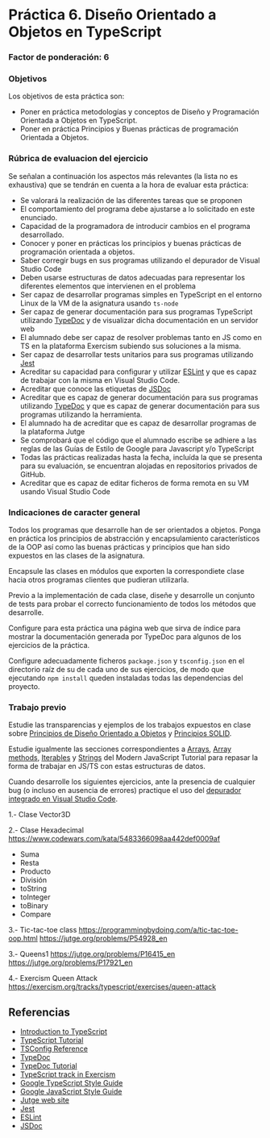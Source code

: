 # Práctica 6. Diseño Orientado a Objetos en TypeScript
### Factor de ponderación: 6

### Objetivos
Los objetivos de esta práctica son:
* Poner en práctica metodologías y conceptos de Diseño y Programación Orientada a Objetos en TypeScript.
* Poner en práctica Principios y Buenas prácticas de programación Orientada a Objetos.

### Rúbrica de evaluacion del ejercicio
Se señalan a continuación los aspectos más relevantes (la lista no es exhaustiva)
que se tendrán en cuenta a la hora de evaluar esta práctica:
* Se valorará la realización de las diferentes tareas que se proponen
* El comportamiento del programa debe ajustarse a lo solicitado en este enunciado.
* Capacidad de la programadora de introducir cambios en el programa desarrollado.
* Conocer y poner en prácticas los principios y buenas prácticas de programación orientada a objetos.
* Saber corregir bugs en sus programas utilizando el depurador de Visual Studio Code
* Deben usarse estructuras de datos adecuadas para representar los diferentes elementos que intervienen en el problema
* Ser capaz de desarrollar programas simples en TypeScript en el entorno Linux de la VM de la asignatura usando
  `ts-node`
* Ser capaz de generar documentación para sus programas TypeScript utilizando
  [TypeDoc](https://typedoc.org/)
  y de visualizar dicha documentación en un servidor web
* El alumnado debe ser capaz de resolver problemas tanto en JS como en TS en la plataforma Exercism subiendo sus soluciones a la misma.
* Ser capaz de desarrollar tests unitarios para sus programas utilizando
  [Jest](https://jestjs.io/)
* Acreditar su capacidad para configurar y utilizar 
  [ESLint](https://eslint.org/)
y que es capaz de trabajar con la misma en Visual Studio Code.
* Acreditar que conoce las etiquetas de 
  [JSDoc](https://jsdoc.app/)
* Acreditar que es capaz de generar documentación para sus programas utilizando
  [TypeDoc](https://typedoc.org/)
y que es capaz de generar documentación para sus programas utilizando la herramienta.
* El alumnado ha de acreditar que es capaz de desarrollar programas de la plataforma Jutge
* Se comprobará que el código que el alumnado escribe se adhiere a las reglas de las Guías de Estilo de Google
  para Javascript y/o TypeScript
* Todas las prácticas realizadas hasta la fecha, incluída la que se presenta para su evaluación, se encuentran alojadas en repositorios privados de GitHub.
* Acreditar que es capaz de editar ficheros de forma remota en su VM usando Visual Studio Code

### Indicaciones de caracter general
Todos los programas que desarrolle han de ser orientados a objetos.
Ponga en práctica los principios de abstracción y encapsulamiento característicos 
de la OOP así como las buenas prácticas y principios que han sido expuestos en las clases de la asignatura.

Encapsule las clases en módulos que exporten la correspondiete clase hacia otros programas clientes que pudieran utilizarla.

Previo a la implementación de cada clase, diseñe y desarrolle un conjunto de tests para probar el correcto
funcionamiento de todos los métodos que desarrolle.

Configure para esta práctica una página web que sirva de índice para mostrar la documentación generada por
TypeDoc para algunos de los ejercicios de la práctica.

Configure adecuadamente ficheros `package.json` y `tsconfig.json` en el directorio raíz de su de cada uno de sus ejercicios, 
de modo que ejecutando `npm install` queden instaladas todas las dependencias del proyecto.

### Trabajo previo
Estudie las transparencias y ejemplos de los trabajos expuestos en clase sobre 
[Principios de Diseño Orientado a Objetos](https://campusingenieriaytecnologia2223.ull.es/mod/url/view.php?id=27637)
y
[Principios SOLID](https://campusingenieriaytecnologia2223.ull.es/mod/url/view.php?id=27638).

Estudie igualmente las secciones correspondientes a 
[Arrays](https://javascript.info/array),
[Array methods](https://javascript.info/array-methods),
[Iterables](https://javascript.info/iterable)
y
[Strings](https://javascript.info/string)
del Modern JavaScript Tutorial para repasar la forma de trabajar en JS/TS con estas estructuras de datos.

Cuando desarrolle los siguientes ejercicios, ante la presencia de cualquier bug (o incluso en ausencia de
errores) practique el uso del 
[depurador integrado en Visual Studio Code](https://code.visualstudio.com/docs/nodejs/nodejs-debugging).

1.- Clase Vector3D

2.- Clase Hexadecimal https://www.codewars.com/kata/5483366098aa442def0009af
- Suma
- Resta
- Producto
- División
- toString
- toInteger
- toBinary
- Compare

3.- Tic-tac-toe class https://programmingbydoing.com/a/tic-tac-toe-oop.html
                      https://jutge.org/problems/P54928_en

3.- Queens1 https://jutge.org/problems/P16415_en
            https://jutge.org/problems/P17921_en

4.- Exercism Queen Attack https://exercism.org/tracks/typescript/exercises/queen-attack

## Referencias
* [Introduction to TypeScript](https://github.com/alu0101329888/Introduction-to-TypeScript)
* [TypeScript Tutorial](https://www.typescripttutorial.net/)
* [TSConfig Reference](https://www.typescriptlang.org/tsconfig)
* [TypeDoc](https://typedoc.org/)
* [TypeDoc Tutorial](https://cancerberosgx.github.io/javascript-documentation-examples/examples/typedoc-tutorial-basic/docs/docco/src/index.html#:~:text=TypeDoc%20is%20an%20API%20documentation,HTML%20documentation%20website%20for%20you.)
* [TypeScript track in Exercism](https://exercism.org/tracks/typescript)
* [Google TypeScript Style Guide](https://google.github.io/styleguide/tsguide.html)
* [Google JavaScript Style Guide](https://google.github.io/styleguide/jsguide.html)
* [Jutge web site](https://jutge.org/)
* [Jest](https://jestjs.io/)
* [ESLint](https://eslint.org/)
* [JSDoc](https://jsdoc.app/)
